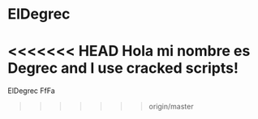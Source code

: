 # ElDegrec
<<<<<<< HEAD
Hola mi nombre es Degrec and I use cracked scripts!
=======
ElDegrec
FfFa
>>>>>>> origin/master
